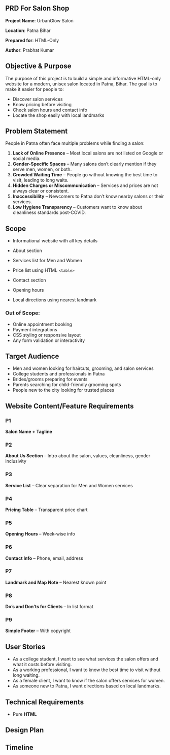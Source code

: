 ## PRD For Salon Shop

**Project Name**: UrbanGlow Salon

**Location**: Patna Bihar

**Prepared for**: HTML-Only

**Author**: Prabhat Kumar

## Objective & Purpose
The purpose of this project is to build a simple and informative HTML-only website for a modern, unisex salon located in Patna, Bihar. The goal is to make it easier for people to:
- Discover salon services
- Know pricing before visiting
- Check salon hours and contact info
- Locate the shop easily with local landmarks

## Problem Statement
People in Patna often face multiple problems while finding a salon:
1. **Lack of Online Presence** – Most local salons are not listed on Google or social media.
2. **Gender-Specific Spaces** – Many salons don’t clearly mention if they serve men, women, or both.
3. **Crowded Waiting Time** – People go without knowing the best time to visit, leading to long waits.
4. **Hidden Charges or Miscommunication** – Services and prices are not always clear or consistent.
6. **Inaccessibility** – Newcomers to Patna don’t know nearby salons or their services.
7. **Low Hygiene Transparency** – Customers want to know about cleanliness standards post-COVID.

## Scope
- Informational website with all key details
- About section
- Services list for Men and Women

- Price list using HTML `<table>`
- Contact section
- Opening hours
- Local directions using nearest landmark

### Out of Scope:
- Online appointment booking
- Payment integrations
- CSS styling or responsive layout
- Any form validation or interactivity

## Target Audience
- Men and women looking for haircuts, grooming, and salon services
- College students and professionals in Patna
- Brides/grooms preparing for events
- Parents searching for child-friendly grooming spots
- People new to the city looking for trusted places

## Website Content/Feature Requirements

### P1
 **Salon Name + Tagline**

### P2 
**About Us Section** – Intro about the salon, values, cleanliness, gender inclusivity

### P3
**Service List** – Clear separation for Men and Women services

### P4
**Pricing Table** – Transparent price chart

### P5
**Opening Hours** – Week-wise info

### P6
**Contact Info** – Phone, email, address

### P7
**Landmark and Map Note** – Nearest known point

### P8
**Do’s and Don’ts for Clients** – In list format

### P9
**Simple Footer** – With copyright

## User Stories

- As a college student, I want to see what services the salon offers and what it costs before visiting.
- As a working professional, I want to know the best time to visit without long waiting.
- As a female client, I want to know if the salon offers services for women.
- As someone new to Patna, I want directions based on local landmarks.

## Technical Requirements
- Pure **HTML**

## Design Plan 

## Timeline

